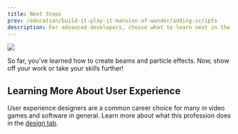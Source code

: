 ```yaml
---
title: Next Steps
prev: /education/build-it-play-it-mansion-of-wonder/adding-scripts
description: For advanced developers, choose what to learn next in the Roblox Build It Play It Mansion of Wonder.
---
```


<img src="../../assets/education/build-it-play-it-mansion-of-wonder/next-steps-advanced/hero-image.jpeg" />

So far, you've learned how to create beams and particle effects. Now, show off your work or take your skills further!

## Learning More About User Experience

User experience designers are a common career choice for many in video games and software in general. Learn more about what this profession does in the [design tab](../../production/game-design/ui-ux-design.md).
